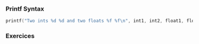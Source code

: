 ### Printf Syntax

```c++
printf("Two ints %d %d and two floats %f %f\n", int1, int2, float1, float2);
```

### Exercices


